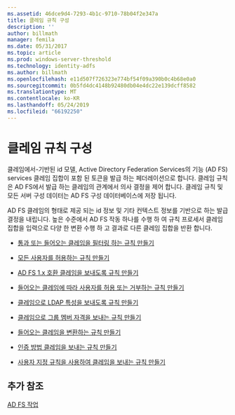 ```yaml
---
ms.assetid: 46dce9d4-7293-4b1c-9710-78b04f2e347a
title: 클레임 규칙 구성
description: ''
author: billmath
manager: femila
ms.date: 05/31/2017
ms.topic: article
ms.prod: windows-server-threshold
ms.technology: identity-adfs
ms.author: billmath
ms.openlocfilehash: e11d507f726323e774bf54f09a390b0c4b68e0a0
ms.sourcegitcommit: 0b5fd4dc4148b92480db04e4dc22e139dcff8582
ms.translationtype: MT
ms.contentlocale: ko-KR
ms.lasthandoff: 05/24/2019
ms.locfileid: "66192250"
---
```

# <a name="configuring-claim-rules"></a>클레임 규칙 구성

클레임에서\-기반된 id 모델, Active Directory Federation Services의 기능 \(AD FS\) services 클레임 집합이 포함 된 토큰을 발급 하는 페더레이션으로 합니다. 클레임 규칙은 AD FS에서 발급 하는 클레임의 관계에서 의사 결정을 제어 합니다. 클레임 규칙 및 모든 서버 구성 데이터는 AD FS 구성 데이터베이스에 저장 됩니다.  
  
AD FS 클레임의 형태로 제공 되는 id 정보 및 기타 컨텍스트 정보를 기반으로 하는 발급 결정을 내립니다. 높은 수준에서 AD FS 작동 하나를 수행 하 여 규칙 프로세서 클레임 집합을 입력으로 다양 한 변환 수행 하 고 결과로 다른 클레임 집합을 반환 합니다.  
  
-   [통과 또는 들어오는 클레임을 필터링 하는 규칙 만들기](../../ad-fs/operations/Create-a-Rule-to-Pass-Through-or-Filter-an-Incoming-Claim.md)  
  
-   [모든 사용자를 허용하는 규칙 만들기](../../ad-fs/operations/Create-a-Rule-to-Permit-All-Users.md)  

-   [AD FS 1.x 호환 클레임을 보내도록 규칙 만들기](../../ad-fs/operations/Create-a-Rule-to-Send-an-AD-FS-1x-Compatible-Claim.md)
  
-   [들어오는 클레임에 따라 사용자를 허용 또는 거부하는 규칙 만들기](../../ad-fs/operations/Create-a-Rule-to-Permit-or-Deny-Users-Based-on-an-Incoming-Claim.md)  
  
-   [클레임으로 LDAP 특성을 보내도록 규칙 만들기](../../ad-fs/operations/Create-a-Rule-to-Send-LDAP-Attributes-as-Claims.md)  
  
-   [클레임으로 그룹 멤버 자격을 보내는 규칙 만들기](../../ad-fs/operations/Create-a-Rule-to-Send-Group-Membership-as-a-Claim.md)  
  
-   [들어오는 클레임을 변환하는 규칙 만들기](../../ad-fs/operations/Create-a-Rule-to-Transform-an-Incoming-Claim.md)  
  
-   [인증 방법 클레임을 보내는 규칙 만들기](../../ad-fs/operations/Create-a-Rule-to-Send-an-Authentication-Method-Claim.md)  
  
-   [사용자 지정 규칙을 사용하여 클레임을 보내는 규칙 만들기](../../ad-fs/operations/Create-a-Rule-to-Send-Claims-Using-a-Custom-Rule.md)  

## <a name="additional-references"></a>추가 참조  

[AD FS 작업](../../ad-fs/AD-FS-2016-Operations.md)
